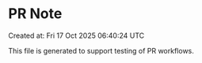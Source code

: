 # PR Note

Created at: Fri 17 Oct 2025 06:40:24 UTC

This file is generated to support testing of PR workflows.
